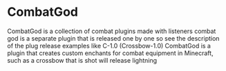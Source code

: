 # CombatGod
CombatGod is a collection of combat plugins made with listeners combat god is a separate plugin that is released one by one so see the description of the plug release  examples like C-1.0 (Crossbow-1.0)  CombatGod is a plugin that creates custom enchants for combat equipment in Minecraft, such as a crossbow that is shot will release lightning
